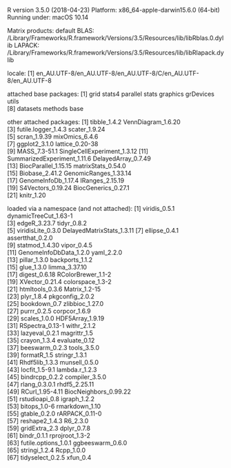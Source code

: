 R version 3.5.0 (2018-04-23)
Platform: x86_64-apple-darwin15.6.0 (64-bit)
Running under: macOS  10.14

Matrix products: default
BLAS: /Library/Frameworks/R.framework/Versions/3.5/Resources/lib/libRblas.0.dylib
LAPACK: /Library/Frameworks/R.framework/Versions/3.5/Resources/lib/libRlapack.dylib

locale:
[1] en_AU.UTF-8/en_AU.UTF-8/en_AU.UTF-8/C/en_AU.UTF-8/en_AU.UTF-8

attached base packages:
 [1] grid      stats4    parallel  stats     graphics  grDevices utils    
 [8] datasets  methods   base     

other attached packages:
 [1] tibble_1.4.2                VennDiagram_1.6.20         
 [3] futile.logger_1.4.3         scater_1.9.24              
 [5] scran_1.9.39                mixOmics_6.4.6             
 [7] ggplot2_3.1.0               lattice_0.20-38            
 [9] MASS_7.3-51.1               SingleCellExperiment_1.3.12
[11] SummarizedExperiment_1.11.6 DelayedArray_0.7.49        
[13] BiocParallel_1.15.15        matrixStats_0.54.0         
[15] Biobase_2.41.2              GenomicRanges_1.33.14      
[17] GenomeInfoDb_1.17.4         IRanges_2.15.19            
[19] S4Vectors_0.19.24           BiocGenerics_0.27.1        
[21] knitr_1.20                 

loaded via a namespace (and not attached):
 [1] viridis_0.5.1             dynamicTreeCut_1.63-1    
 [3] edgeR_3.23.7              tidyr_0.8.2              
 [5] viridisLite_0.3.0         DelayedMatrixStats_1.3.11
 [7] ellipse_0.4.1             assertthat_0.2.0         
 [9] statmod_1.4.30            vipor_0.4.5              
[11] GenomeInfoDbData_1.2.0    yaml_2.2.0               
[13] pillar_1.3.0              backports_1.1.2          
[15] glue_1.3.0                limma_3.37.10            
[17] digest_0.6.18             RColorBrewer_1.1-2       
[19] XVector_0.21.4            colorspace_1.3-2         
[21] htmltools_0.3.6           Matrix_1.2-15            
[23] plyr_1.8.4                pkgconfig_2.0.2          
[25] bookdown_0.7              zlibbioc_1.27.0          
[27] purrr_0.2.5               corpcor_1.6.9            
[29] scales_1.0.0              HDF5Array_1.9.19         
[31] RSpectra_0.13-1           withr_2.1.2              
[33] lazyeval_0.2.1            magrittr_1.5             
[35] crayon_1.3.4              evaluate_0.12            
[37] beeswarm_0.2.3            tools_3.5.0              
[39] formatR_1.5               stringr_1.3.1            
[41] Rhdf5lib_1.3.3            munsell_0.5.0            
[43] locfit_1.5-9.1            lambda.r_1.2.3           
[45] bindrcpp_0.2.2            compiler_3.5.0           
[47] rlang_0.3.0.1             rhdf5_2.25.11            
[49] RCurl_1.95-4.11           BiocNeighbors_0.99.22    
[51] rstudioapi_0.8            igraph_1.2.2             
[53] bitops_1.0-6              rmarkdown_1.10           
[55] gtable_0.2.0              rARPACK_0.11-0           
[57] reshape2_1.4.3            R6_2.3.0                 
[59] gridExtra_2.3             dplyr_0.7.8              
[61] bindr_0.1.1               rprojroot_1.3-2          
[63] futile.options_1.0.1      ggbeeswarm_0.6.0         
[65] stringi_1.2.4             Rcpp_1.0.0               
[67] tidyselect_0.2.5          xfun_0.4                 
